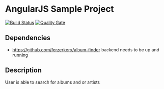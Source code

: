 # AngularJS Sample Project

[![Build Status](https://travis-ci.org/ferzerkerx/album-finder-frontend.svg?branch=master)](https://travis-ci.org/ferzerkerx/album-finder-frontend)
[![Quality Gate](https://sonarcloud.io/api/badges/gate?key=album-finder-frontend)](https://sonarcloud.io/dashboard/index/album-finder-frontend)

## Dependencies
- https://github.com/ferzerkerx/album-finder backend needs to be up and running

## Description
User is able to search for albums and or artists